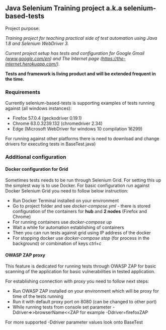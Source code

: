 ## Java Selenium Training project a.k.a selenium-based-tests

Project purpose:

*Training project for teaching practical side of test automation using Java 1.8 and Selenium WebDriver 3.*

*Current project setup has tests and configuration for Google Gmail (www.google.com/en) and The Internet page (https://the-internet.herokuapp.com/).*

**Tests and framework is living product and will be extended frequent in the time.**

### Requirements

Currently selenium-based-tests is supporting examples of tests running against (all windows instances):
- Firefox 57.0.4 (geckodriver 0.19.1)
- Chrome  63.0.3239.132 (chromedriver 2.34)
- Edge (Microsoft WebDriver for windows 10 compilation 16299)

For running against other platforms there is need to download and change drivers for executing tests in BaseTest.java)


### Additional configuration
#### Docker configuration for Grid

Sometimes tests needs to be run through Selenium Grid. For setting this up the simplest way is to use Docker.
For basic configuration run against Docker Selenium Grid you need to follow below instruction:

- Run Docker Terminal installed on your environment
- Go to project folder and see *docker-compose.yml* - there is stored configuration of the containers for **hub** and **2 nodes** (Firefox and Chrome)
- For running containers use *docker-compose up*
- Wait a while for automation establishing of containers
- Then you can run tests against grid using IP address of the docker
- For stopping docker use *docker-compose stop* (for process in the background) or combination of keys *ctrl+c*

#### OWASP ZAP proxy

This feature is dedicated for running tests through OWASP ZAP for basic 
scanning of the application for basic vulnerabilities in tested application.

For establishing connection with proxy you need to follow next steps:

- Run OWASP ZAP installed on your environment which will be proxy for time of the tests running
- Run it with default proxy port on 8080 (can be changed to other port)
- While running tests from console set parameter -Ddriver=>>browserName<<ZAP for example -Ddriver=firefoxZAP

For more supported -Ddriver parameter values look onto BaseTest
